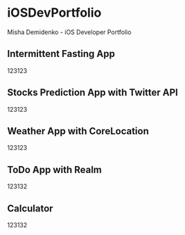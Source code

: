 # iOSDevPortfolio
Misha Demidenko - iOS Developer Portfolio

## Intermittent Fasting App

123123

## Stocks Prediction App with Twitter API

123123

## Weather App with CoreLocation

123123

## ToDo App with Realm

123132

## Calculator

123132
